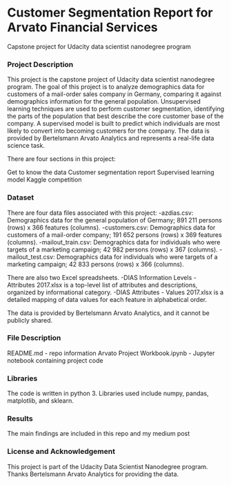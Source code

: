 # Customer Segmentation Report for Arvato Financial Services

Capstone project for Udacity data scientist nanodegree program

### Project Description

This project is the capstone project of Udacity data scientist nanodegree program. The goal of this project is to analyze demographics data for customers of a mail-order sales company in Germany, comparing it against demographics information for the general population. Unsupervised learning techniques are used to perform customer segmentation, identifying the parts of the population that best describe the core customer base of the company. A supervised model is built to predict which individuals are most likely to convert into becoming customers for the company. The data is provided by Bertelsmann Arvato Analytics and represents a real-life data science task.

There are four sections in this project:

Get to know the data
Customer segmentation report
Supervised learning model
Kaggle competition

### Dataset

There are four data files associated with this project: 
-azdias.csv: Demographics data for the general population of Germany; 891 211 persons (rows) x 366 features (columns). 
-customers.csv: Demographics data for customers of a mail-order company; 191 652 persons (rows) x 369 features (columns). 
-mailout_train.csv: Demographics data for individuals who were targets of a marketing campaign; 42 982 persons (rows) x 367 (columns). 
-mailout_test.csv: Demographics data for individuals who were targets of a marketing campaign; 42 833 persons (rows) x 366 (columns).

There are also two Excel spreadsheets. 
-DIAS Information Levels - Attributes 2017.xlsx is a top-level list of attributes and descriptions, organized by informational category. 
-DIAS Attributes - Values 2017.xlsx is a detailed mapping of data values for each feature in alphabetical order.

The data is provided by Bertelsmann Arvato Analytics, and it cannot be publicly shared.

### File Description

README.md - repo information Arvato Project Workbook.ipynb - Jupyter notebook containing project code

### Libraries

The code is written in python 3. Libraries used include numpy, pandas, matplotlib, and sklearn.

### Results

The main findings are included in this repo  and my medium post 

### License and Acknowledgement

This project is part of the Udacity Data Scientist Nanodegree program. Thanks Bertelsmann Arvato Analytics for providing the data.